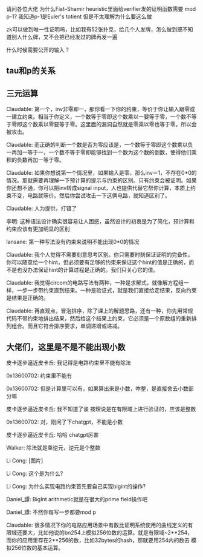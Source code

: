 请问各位大佬 为什么Fiat–Shamir heuristic里面给verifier发的证明函数需要 mod p-1? 我知道p-1是Euler's totient 但是不太理解为什么要这么做

zk可以做到唯一性证明吗，比如我有52张扑克，给几个人发牌，怎么做到既不知道别人什么牌，又不会把已经发过的牌再发一遍

什么时候需要公开的输入？

## tau和p的关系


## 三元运算

Claudable:
第一个，inv非零即一，那你看一下你的约束，等价于你让输入跟零或一建立约束。相当于你定义，一个数等于零即这个数乘以一要等于零，一个数不等于零即这个数乘以零要等于零。这里面的漏洞自然就是零乘以零也等于零。所以会被攻击。

Claudable:
而正确的判断一个数是否为零应该是，一个数等于零即这个数乘以负一再加一等于一，一个数不等于零即能够找到一个数为这个数的倒数，使得他们乘积的负数再加一等于零。

Claudable:
如果你想说第一个情况里，如果输入是零，那么inv＝1，不存在0*0的情况。那就需要再理解一下预计算的提示与约束的区别。只有约束会被证明。如果你还想不通，你可以把inv转成signal input，人也提供代替它帮你计算，本质上约束不变，电路就等价。然后你尝试攻击一下这俩电路，就知道区别了。

Claudable:
人为提供，打错了

李明:
这种语法设计确实很容易让人困惑，虽然设计的初衷是为了简化，预计算和约束应该有更加明显的区别

lansane:
第一种写法没有约束来说明不能出现0*0的情况

Claudable:
我个人觉得不需要刻意思考区别。你只需要时刻保证证明的完备性。你可以随意给一个hint，但必须要有足够的约束来保证这个hint的值是正确的，而不是也没办法保证hint的计算过程是正确的。我们只关心它的值。

Claudable:
我觉得circom的电路写法有两种，一种是求解式，就像解方程组一样，一步一步带约束直到结果。一种是验证式，就是我们直接给定结果，反向约束是结果是正确的。

Claudable:
再直观点，冒泡排序，除了课上的解题思路，还有一种，你先用常规代码不带约束地排出结果，然后给这个结果上约束，它必须是一个原数组的重新排列组合。而且它符合排序要求，单调递增或递减。

## 大佬们，这里是不是不能出现小数

皮卡逐步逼近皮卡丘:
我记得是电路约束里不能有除法

0x13600702:
约束里不能有

0x13600702:
但是计算里可以有，如果算出来是小数，咋整，是直接舍去小数部分嘛

皮卡逐步逼近皮卡丘:
我不知道了诶 按理说是在有限域上进行验证的，应该是整数

0x13600702:
对，刚问了下chatgpt，不能是小数

皮卡逐步逼近皮卡丘:
哈哈 chatgpt厉害

Walker:
除法就是乘逆元，逆元是个整数

Li Cong:
[图片]

Li Cong:
这个是为什么?

Li Cong:
为什么实现电路约束首先要自己实现bigint的操作?

Daniel_譚:
BigInt arithmetic就是在很大的prime field操作吧

Daniel_譚:
不然你每写一步都要mod p

Claudable:
很多情况下你的电路应用场景中有数比证明系统使用的曲线定义的有限域还要大，比如他说的bn254上模拟256位数的运算。就是有限域~2\*\*254，而你的应用里存在2\*\*256的数，比如32bytes的hash，那就要用254内的数去 模拟256位数的基本运算。

